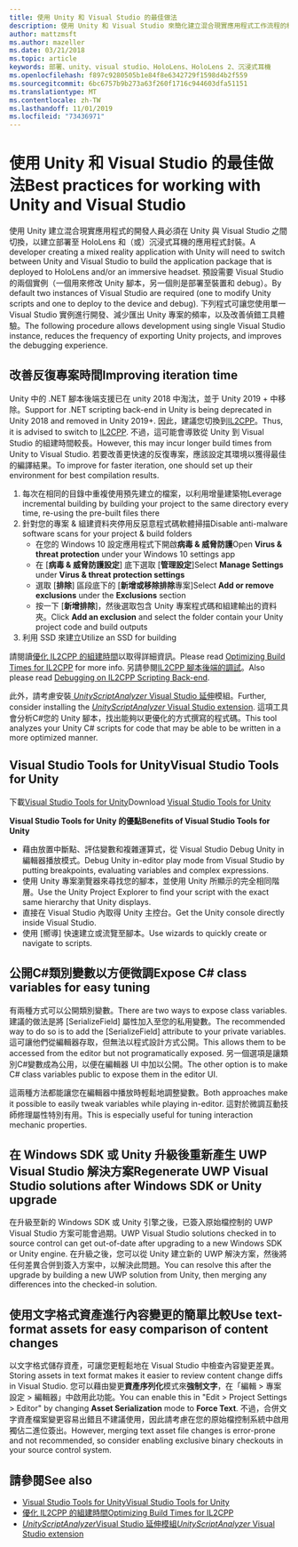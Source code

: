 ```yaml
---
title: 使用 Unity 和 Visual Studio 的最佳做法
description: 使用 Unity 和 Visual Studio 來簡化建立混合現實應用程式工作流程的秘訣和訣竅。
author: mattzmsft
ms.author: mazeller
ms.date: 03/21/2018
ms.topic: article
keywords: 部署、unity、visual studio、HoloLens、HoloLens 2、沉浸式耳機
ms.openlocfilehash: f897c9280505b1e84f8e6342729f1598d4b2f559
ms.sourcegitcommit: 6bc6757b9b273a63f260f1716c944603dfa51151
ms.translationtype: MT
ms.contentlocale: zh-TW
ms.lasthandoff: 11/01/2019
ms.locfileid: "73436971"
---
```

# <a name="best-practices-for-working-with-unity-and-visual-studio"></a><span data-ttu-id="08ce3-104">使用 Unity 和 Visual Studio 的最佳做法</span><span class="sxs-lookup"><span data-stu-id="08ce3-104">Best practices for working with Unity and Visual Studio</span></span>

<span data-ttu-id="08ce3-105">使用 Unity 建立混合現實應用程式的開發人員必須在 Unity 與 Visual Studio 之間切換，以建立部署至 HoloLens 和（或）沉浸式耳機的應用程式封裝。</span><span class="sxs-lookup"><span data-stu-id="08ce3-105">A developer creating a mixed reality application with Unity will need to switch between Unity and Visual Studio to build the application package that is deployed to HoloLens and/or an immersive headset.</span></span> <span data-ttu-id="08ce3-106">預設需要 Visual Studio 的兩個實例（一個用來修改 Unity 腳本，另一個則是部署至裝置和 debug）。</span><span class="sxs-lookup"><span data-stu-id="08ce3-106">By default two instances of Visual Studio are required (one to modify Unity scripts and one to deploy to the device and debug).</span></span> <span data-ttu-id="08ce3-107">下列程式可讓您使用單一 Visual Studio 實例進行開發、減少匯出 Unity 專案的頻率，以及改善偵錯工具體驗。</span><span class="sxs-lookup"><span data-stu-id="08ce3-107">The following procedure allows development using single Visual Studio instance, reduces the frequency of exporting Unity projects, and improves the debugging experience.</span></span>

## <a name="improving-iteration-time"></a><span data-ttu-id="08ce3-108">改善反復專案時間</span><span class="sxs-lookup"><span data-stu-id="08ce3-108">Improving iteration time</span></span>

<span data-ttu-id="08ce3-109">Unity 中的 .NET 腳本後端支援已在 unity 2018 中淘汰，並于 Unity 2019 + 中移除。</span><span class="sxs-lookup"><span data-stu-id="08ce3-109">Support for .NET scripting back-end in Unity is being deprecated in Unity 2018 and removed in Unity 2019+.</span></span> <span data-ttu-id="08ce3-110">因此，建議您切換到[IL2CPP](https://docs.unity3d.com/Manual/IL2CPP.html)。</span><span class="sxs-lookup"><span data-stu-id="08ce3-110">Thus, it is advised to switch to [IL2CPP](https://docs.unity3d.com/Manual/IL2CPP.html).</span></span> <span data-ttu-id="08ce3-111">不過，這可能會導致從 Unity 到 Visual Studio 的組建時間較長。</span><span class="sxs-lookup"><span data-stu-id="08ce3-111">However, this may incur longer build times from Unity to Visual Studio.</span></span> <span data-ttu-id="08ce3-112">若要改善更快速的反復專案，應該設定其環境以獲得最佳的編譯結果。</span><span class="sxs-lookup"><span data-stu-id="08ce3-112">To improve for faster iteration, one should set up their environment for best compilation results.</span></span>

1) <span data-ttu-id="08ce3-113">每次在相同的目錄中重複使用預先建立的檔案，以利用增量建築物</span><span class="sxs-lookup"><span data-stu-id="08ce3-113">Leverage incremental building by building your project to the same directory every time, re-using the pre-built files there</span></span>
2) <span data-ttu-id="08ce3-114">針對您的專案 & 組建資料夾停用反惡意程式碼軟體掃描</span><span class="sxs-lookup"><span data-stu-id="08ce3-114">Disable anti-malware software scans for your project & build folders</span></span>
   - <span data-ttu-id="08ce3-115">在您的 Windows 10 設定應用程式下開啟**病毒 & 威脅防護**</span><span class="sxs-lookup"><span data-stu-id="08ce3-115">Open **Virus & threat protection** under your Windows 10 settings app</span></span>
   - <span data-ttu-id="08ce3-116">在 [**病毒 & 威脅防護設定**] 底下選取 [**管理設定**]</span><span class="sxs-lookup"><span data-stu-id="08ce3-116">Select **Manage Settings** under **Virus & threat protection settings**</span></span>
   - <span data-ttu-id="08ce3-117">選取 [**排除**] 區段底下的 [**新增或移除排除**專案]</span><span class="sxs-lookup"><span data-stu-id="08ce3-117">Select **Add or remove exclusions** under the **Exclusions** section</span></span>
   - <span data-ttu-id="08ce3-118">按一下 [**新增排除**]，然後選取包含 Unity 專案程式碼和組建輸出的資料夾。</span><span class="sxs-lookup"><span data-stu-id="08ce3-118">Click **Add an exclusion** and select the folder contain your Unity project code and build outputs</span></span>
3) <span data-ttu-id="08ce3-119">利用 SSD 來建立</span><span class="sxs-lookup"><span data-stu-id="08ce3-119">Utilize an SSD for building</span></span>

<span data-ttu-id="08ce3-120">請閱讀[優化 IL2CPP 的組建時間](https://docs.unity3d.com/Manual/IL2CPP-OptimizingBuildTimes.html)以取得詳細資訊。</span><span class="sxs-lookup"><span data-stu-id="08ce3-120">Please read [Optimizing Build Times for IL2CPP](https://docs.unity3d.com/Manual/IL2CPP-OptimizingBuildTimes.html) for more info.</span></span> <span data-ttu-id="08ce3-121">另請參閱[IL2CPP 腳本後端的調試](https://docs.unity3d.com/Manual/windowsstore-debugging-il2cpp.html)。</span><span class="sxs-lookup"><span data-stu-id="08ce3-121">Also please read [Debugging on IL2CPP Scripting Back-end](https://docs.unity3d.com/Manual/windowsstore-debugging-il2cpp.html).</span></span>

<span data-ttu-id="08ce3-122">此外，請考慮安裝[ *UnityScriptAnalyzer* Visual Studio 延伸](https://github.com/Microsoft/MixedRealityCompanionKit/tree/master/UnityScriptAnalyzer)模組。</span><span class="sxs-lookup"><span data-stu-id="08ce3-122">Further, consider installing the [*UnityScriptAnalyzer* Visual Studio extension](https://github.com/Microsoft/MixedRealityCompanionKit/tree/master/UnityScriptAnalyzer).</span></span> <span data-ttu-id="08ce3-123">這項工具會分析C#您的 Unity 腳本，找出能夠以更優化的方式撰寫的程式碼。</span><span class="sxs-lookup"><span data-stu-id="08ce3-123">This tool analyzes your Unity C# scripts for code that may be able to be written in a more optimized manner.</span></span>

## <a name="visual-studio-tools-for-unity"></a><span data-ttu-id="08ce3-124">Visual Studio Tools for Unity</span><span class="sxs-lookup"><span data-stu-id="08ce3-124">Visual Studio Tools for Unity</span></span>

<span data-ttu-id="08ce3-125">下載[Visual Studio Tools for Unity](https://docs.microsoft.com/visualstudio/cross-platform/getting-started-with-visual-studio-tools-for-unity?view=vs-2019)</span><span class="sxs-lookup"><span data-stu-id="08ce3-125">Download [Visual Studio Tools for Unity](https://docs.microsoft.com/visualstudio/cross-platform/getting-started-with-visual-studio-tools-for-unity?view=vs-2019)</span></span>

<span data-ttu-id="08ce3-126">**Visual Studio Tools for Unity 的優點**</span><span class="sxs-lookup"><span data-stu-id="08ce3-126">**Benefits of Visual Studio Tools for Unity**</span></span>
* <span data-ttu-id="08ce3-127">藉由放置中斷點、評估變數和複雜運算式，從 Visual Studio Debug Unity in 編輯器播放模式。</span><span class="sxs-lookup"><span data-stu-id="08ce3-127">Debug Unity in-editor play mode from Visual Studio by putting breakpoints, evaluating variables and complex expressions.</span></span>
* <span data-ttu-id="08ce3-128">使用 Unity 專案瀏覽器來尋找您的腳本，並使用 Unity 所顯示的完全相同階層。</span><span class="sxs-lookup"><span data-stu-id="08ce3-128">Use the Unity Project Explorer to find your script with the exact same hierarchy that Unity displays.</span></span>
* <span data-ttu-id="08ce3-129">直接在 Visual Studio 內取得 Unity 主控台。</span><span class="sxs-lookup"><span data-stu-id="08ce3-129">Get the Unity console directly inside Visual Studio.</span></span>
* <span data-ttu-id="08ce3-130">使用 [嚮導] 快速建立或流覽至腳本。</span><span class="sxs-lookup"><span data-stu-id="08ce3-130">Use wizards to quickly create or navigate to scripts.</span></span>

## <a name="expose-c-class-variables-for-easy-tuning"></a><span data-ttu-id="08ce3-131">公開C#類別變數以方便微調</span><span class="sxs-lookup"><span data-stu-id="08ce3-131">Expose C# class variables for easy tuning</span></span>

<span data-ttu-id="08ce3-132">有兩種方式可以公開類別變數。</span><span class="sxs-lookup"><span data-stu-id="08ce3-132">There are two ways to expose class variables.</span></span> <span data-ttu-id="08ce3-133">建議的做法是將 [SerializeField] 屬性加入至您的私用變數。</span><span class="sxs-lookup"><span data-stu-id="08ce3-133">The recommended way to do so is to add the [SerializeField] attribute to your private variables.</span></span> <span data-ttu-id="08ce3-134">這可讓他們從編輯器存取，但無法以程式設計方式公開。</span><span class="sxs-lookup"><span data-stu-id="08ce3-134">This allows them to be accessed from the editor but not programatically exposed.</span></span>  <span data-ttu-id="08ce3-135">另一個選項是讓類別C#變數成為公用，以便在編輯器 UI 中加以公開。</span><span class="sxs-lookup"><span data-stu-id="08ce3-135">The other option is to make C# class variables public to expose them in the editor UI.</span></span> 

<span data-ttu-id="08ce3-136">這兩種方法都能讓您在編輯器中播放時輕鬆地調整變數。</span><span class="sxs-lookup"><span data-stu-id="08ce3-136">Both approaches make it possible to easily tweak variables while playing in-editor.</span></span> <span data-ttu-id="08ce3-137">這對於微調互動技師修理屬性特別有用。</span><span class="sxs-lookup"><span data-stu-id="08ce3-137">This is especially useful for tuning interaction mechanic properties.</span></span>

## <a name="regenerate-uwp-visual-studio-solutions-after-windows-sdk-or-unity-upgrade"></a><span data-ttu-id="08ce3-138">在 Windows SDK 或 Unity 升級後重新產生 UWP Visual Studio 解決方案</span><span class="sxs-lookup"><span data-stu-id="08ce3-138">Regenerate UWP Visual Studio solutions after Windows SDK or Unity upgrade</span></span>

<span data-ttu-id="08ce3-139">在升級至新的 Windows SDK 或 Unity 引擎之後，已簽入原始檔控制的 UWP Visual Studio 方案可能會過期。</span><span class="sxs-lookup"><span data-stu-id="08ce3-139">UWP Visual Studio solutions checked in to source control can get out-of-date after upgrading to a new Windows SDK or Unity engine.</span></span> <span data-ttu-id="08ce3-140">在升級之後，您可以從 Unity 建立新的 UWP 解決方案，然後將任何差異合併到簽入方案中，以解決此問題。</span><span class="sxs-lookup"><span data-stu-id="08ce3-140">You can resolve this after the upgrade by building a new UWP solution from Unity, then merging any differences into the checked-in solution.</span></span>

## <a name="use-text-format-assets-for-easy-comparison-of-content-changes"></a><span data-ttu-id="08ce3-141">使用文字格式資產進行內容變更的簡單比較</span><span class="sxs-lookup"><span data-stu-id="08ce3-141">Use text-format assets for easy comparison of content changes</span></span>

<span data-ttu-id="08ce3-142">以文字格式儲存資產，可讓您更輕鬆地在 Visual Studio 中檢查內容變更差異。</span><span class="sxs-lookup"><span data-stu-id="08ce3-142">Storing assets in text format makes it easier to review content change diffs in Visual Studio.</span></span> <span data-ttu-id="08ce3-143">您可以藉由變更**資產序列化**模式來**強制文字**，在「編輯 > 專案設定 > 編輯器」中啟用此功能。</span><span class="sxs-lookup"><span data-stu-id="08ce3-143">You can enable this in "Edit > Project Settings > Editor" by changing **Asset Serialization** mode to **Force Text**.</span></span> <span data-ttu-id="08ce3-144">不過，合併文字資產檔案變更容易出錯且不建議使用，因此請考慮在您的原始檔控制系統中啟用獨佔二進位簽出。</span><span class="sxs-lookup"><span data-stu-id="08ce3-144">However, merging text asset file changes is error-prone and not recommended, so consider enabling exclusive binary checkouts in your source control system.</span></span>

## <a name="see-also"></a><span data-ttu-id="08ce3-145">請參閱</span><span class="sxs-lookup"><span data-stu-id="08ce3-145">See also</span></span>
- [<span data-ttu-id="08ce3-146">Visual Studio Tools for Unity</span><span class="sxs-lookup"><span data-stu-id="08ce3-146">Visual Studio Tools for Unity</span></span>](https://visualstudiogallery.msdn.microsoft.com/8d26236e-4a64-4d64-8486-7df95156aba9)
- [<span data-ttu-id="08ce3-147">優化 IL2CPP 的組建時間</span><span class="sxs-lookup"><span data-stu-id="08ce3-147">Optimizing Build Times for IL2CPP</span></span>](https://docs.unity3d.com/Manual/IL2CPP-OptimizingBuildTimes.html)
- [<span data-ttu-id="08ce3-148">*UnityScriptAnalyzer*Visual Studio 延伸模組</span><span class="sxs-lookup"><span data-stu-id="08ce3-148">*UnityScriptAnalyzer* Visual Studio extension</span></span>](https://github.com/Microsoft/MixedRealityCompanionKit/tree/master/UnityScriptAnalyzer)